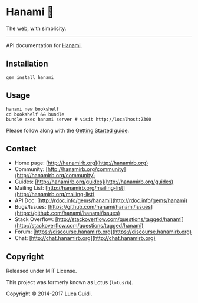 # Hanami 🌸

The web, with simplicity.

---

API documentation for [Hanami](http://hanamirb.org).

## Installation

    gem install hanami

## Usage

    hanami new bookshelf
    cd bookshelf && bundle
    bundle exec hanami server # visit http://localhost:2300

Please follow along with the [Getting Started guide](https://guides.hanamirb.org/v1.3/introduction/getting-started/).

## Contact

* Home page: [http://hanamirb.org](http://hanamirb.org)
* Community: [http://hanamirb.org/community](http://hanamirb.org/community)
* Guides: [http://hanamirb.org/guides](http://hanamirb.org/guides)
* Mailing List: [http://hanamirb.org/mailing-list](http://hanamirb.org/mailing-list)
* API Doc: [http://rdoc.info/gems/hanami](http://rdoc.info/gems/hanami)
* Bugs/Issues: [https://github.com/hanami/hanami/issues](https://github.com/hanami/hanami/issues)
* Stack Overflow: [http://stackoverflow.com/questions/tagged/hanami](http://stackoverflow.com/questions/tagged/hanami)
* Forum: [https://discourse.hanamirb.org](https://discourse.hanamirb.org)
* Chat: [http://chat.hanamirb.org](http://chat.hanamirb.org)

## Copyright

Released under MIT License.

This project was formerly known as Lotus (`lotusrb`).

Copyright © 2014-2017 Luca Guidi.
